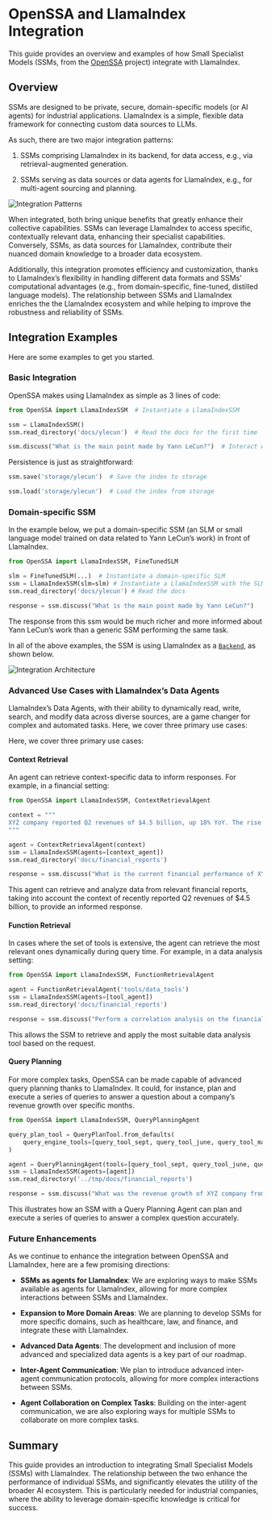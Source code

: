 # OpenSSA and LlamaIndex Integration

This guide provides an overview and examples of how Small Specialist Models (SSMs, from the [OpenSSA](https://github.com/aitomatic/OpenSSA) project) integrate with LlamaIndex.

## Overview

SSMs are designed to be private, secure, domain-specific models (or AI agents) for industrial applications. LlamaIndex is a simple, flexible data framework for connecting custom data sources to LLMs.

As such, there are two major integration patterns:

1. SSMs comprising LlamaIndex in its backend, for data access, e.g., via retrieval-augmented generation.

2. SSMs serving as data sources or data agents for LlamaIndex, e.g., for multi-agent sourcing and planning.

![Integration Patterns](../../../docs/diagrams/ssm-llama-index-integration-patterns.drawio.png)

When integrated, both bring unique benefits that greatly enhance their collective capabilities. SSMs can leverage LlamaIndex to access specific, contextually relevant data, enhancing their specialist capabilities. Conversely, SSMs, as data sources for LlamaIndex, contribute their nuanced domain knowledge to a broader data ecosystem.

Additionally, this integration promotes efficiency and customization, thanks to LlamaIndex’s flexibility in handling different data formats and SSMs’ computational advantages (e.g., from domain-specific, fine-tuned, distilled language models). The relationship between SSMs and LlamaIndex enriches the the LlamaIndex ecosystem and while helping to improve the robustness and reliability of SSMs.

## Integration Examples

Here are some examples to get you started.

### Basic Integration

OpenSSA makes using LlamaIndex as simple as 3 lines of code:

```python
from OpenSSA import LlamaIndexSSM  # Instantiate a LlamaIndexSSM

ssm = LlamaIndexSSM()
ssm.read_directory('docs/ylecun')  # Read the docs for the first time

ssm.discuss("What is the main point made by Yann LeCun?")  # Interact with the SSM
```

Persistence is just as straightforward:

```python
ssm.save('storage/ylecun')  # Save the index to storage

ssm.load('storage/ylecun')  # Load the index from storage
```

### Domain-specific SSM

In the example below, we put a domain-specific SSM (an SLM or small language model trained on data related to Yann LeCun’s work) in front of LlamaIndex.

```python
from OpenSSA import LlamaIndexSSM, FineTunedSLM

slm = FineTunedSLM(...)  # Instantiate a domain-specific SLM
ssm = LlamaIndexSSM(slm=slm) # Instantiate a LlamaIndexSSM with the SLM
ssm.read_directory('docs/ylecun') # Read the docs

response = ssm.discuss("What is the main point made by Yann LeCun?")
```

The response from this ssm would be much richer and more informed about Yann LeCun’s work than a generic SSM performing the same task.

In all of the above examples, the SSM is using LlamaIndex as a [`Backend`](/OpenSSA/core/backend/abstract_backend), as shown below.

![Integration Architecture](../../../docs/diagrams/ssm-llama-index-integration.drawio.png)

### Advanced Use Cases with LlamaIndex’s Data Agents

LlamaIndex’s Data Agents, with their ability to dynamically read, write, search, and modify data across diverse sources, are a game changer for complex and automated tasks. Here, we cover three primary use cases:

Here, we cover three primary use cases:

#### Context Retrieval

An agent can retrieve context-specific data to inform responses. For example, in a financial setting:

```python
from OpenSSA import LlamaIndexSSM, ContextRetrievalAgent

context = """
XYZ company reported Q2 revenues of $4.5 billion, up 18% YoY. The rise is primarily due to a 32% growth in their cloud division.
"""

agent = ContextRetrievalAgent(context)
ssm = LlamaIndexSSM(agents=[context_agent])
ssm.read_directory('docs/financial_reports')

response = ssm.discuss("What is the current financial performance of XYZ company?")
```

This agent can retrieve and analyze data from relevant financial reports, taking into account the context of recently reported Q2 revenues of $4.5 billion, to provide an informed response.

#### Function Retrieval

In cases where the set of tools is extensive, the agent can retrieve the most relevant ones dynamically during query time. For example, in a data analysis setting:

```python
from OpenSSA import LlamaIndexSSM, FunctionRetrievalAgent

agent = FunctionRetrievalAgent('tools/data_tools')
ssm = LlamaIndexSSM(agents=[tool_agent])
ssm.read_directory('docs/financial_reports')

response = ssm.discuss("Perform a correlation analysis on the financial reports")
```

This allows the SSM to retrieve and apply the most suitable data analysis tool based on the request.

#### Query Planning

For more complex tasks, OpenSSA can be made capable of advanced query planning thanks to LlamaIndex. It could, for instance, plan and execute a series of queries to answer a question about a company’s revenue growth over specific months.

```python
from OpenSSA import LlamaIndexSSM, QueryPlanningAgent

query_plan_tool = QueryPlanTool.from_defaults(
    query_engine_tools=[query_tool_sept, query_tool_june, query_tool_march]
)

agent = QueryPlanningAgent(tools=[query_tool_sept, query_tool_june, query_tool_march])
ssm = LlamaIndexSSM(agents=[agent])
ssm.read_directory('../tmp/docs/financial_reports')

response = ssm.discuss("What was the revenue growth of XYZ company from March through September?")
```

This illustrates how an SSM with a Query Planning Agent can plan and execute a series of queries to answer a complex question accurately.

### Future Enhancements

As we continue to enhance the integration between OpenSSA and LlamaIndex, here are a few promising directions:

- **SSMs as agents for LlamaIndex**: We are exploring ways to make SSMs available as agents for LlamaIndex, allowing for more complex interactions between SSMs and LlamaIndex.

- **Expansion to More Domain Areas**: We are planning to develop SSMs for more specific domains, such as healthcare, law, and finance, and integrate these with LlamaIndex.

- **Advanced Data Agents**: The development and inclusion of more advanced and specialized data agents is a key part of our roadmap.

- **Inter-Agent Communication**: We plan to introduce advanced inter-agent communication protocols, allowing for more complex interactions between SSMs.

- **Agent Collaboration on Complex Tasks**: Building on the inter-agent communication, we are also exploring ways for multiple SSMs to collaborate on more complex tasks.

## Summary

This guide provides an introduction to integrating Small Specialist Models (SSMs) with LlamaIndex. The relationship between the two enhance the performance of individual SSMs, and significantly elevates the utility of the broader AI ecosystem. This is particularly needed for industrial companies, where the ability to leverage domain-specific knowledge is critical for success.
